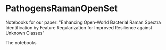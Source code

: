 # PathogensRamanOpenSet
Notebooks for our paper: "Enhancing Open-World Bacterial Raman Spectra Identification by Feature Regularization for Improved Resilience against Unknown Classes"

The notebooks 
